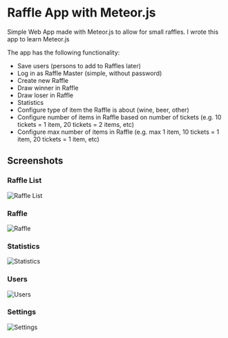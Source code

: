 # Raffle App with Meteor.js

Simple Web App made with Meteor.js to allow for small raffles.
I wrote this app to learn Meteor.js

The app has the following functionality:

* Save users (persons to add to Raffles later)
* Log in as Raffle Master (simple, without password)
* Create new Raffle
* Draw winner in Raffle
* Draw loser in Raffle
* Statistics
* Configure type of item the Raffle is about (wine, beer, other)
* Configure number of items in Raffle based on number of tickets (e.g. 10 tickets = 1 item, 20 tickets = 2 items, etc)
* Configure max number of items in Raffle (e.g. max 1 item, 10 tickets = 1 item, 20 tickets = 1 item, etc)

## Screenshots

### Raffle List
![Raffle List](https://raw.githubusercontent.com/bjaanes/Raffle/master/screenshots/RaffleList.png "Raffle List")

### Raffle
![Raffle](https://raw.githubusercontent.com/bjaanes/Raffle/master/screenshots/Raffle.png "Raffle")

### Statistics
![Statistics](https://raw.githubusercontent.com/bjaanes/Raffle/master/screenshots/Statistics.png "Statistics")

### Users
![Users](https://raw.githubusercontent.com/bjaanes/Raffle/master/screenshots/Users.png "Users")

### Settings
![Settings](https://raw.githubusercontent.com/bjaanes/Raffle/master/screenshots/Settings.png "Settings")


